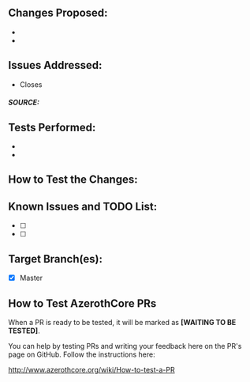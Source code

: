 <!-- First of all, THANK YOU for your contribution.
 Please fill this template and do not forget to have a look at our Pull Request tutorial: https://www.azerothcore.org/wiki/How-to-create-a-PR
-->


## Changes Proposed:
-  
-  


## Issues Addressed:
- Closes 
<!-- If the issue does not exist, please describe it and how to reproduce it. If the issue already exists, just paste the link to the issue you close, like this: Closes https://github.com/azerothcore/azerothcore-wotlk/issues/967 -->


##### SOURCE:
<!-- If this report is linked with in-game content, please include any evidence/documentation/video or further proof in order to guarantee that the behavior described above is the correct one.
 - If it is described in a guide/post or Wowhead comment, please include the link.
 - Can you link a video that confirms it?
 - Please list/share the source which states how it should work.
-->


## Tests Performed:
<!-- Does it build without errors? Did you test in-game? What did you test? Did you do all these tests on Linux/Mac/Windows? Describe any other tests performed -->
- 
- 


## How to Test the Changes:
<!-- We need to confirm the changes are going to be working, so please describe in general and for non-developers how to test the changes:
 - Which commands to use? Which NPC to teleport to?
 - Do we need to enable debug flags on Cmake?
 - Do we need to look at the console?
 - Describe any other steps
-->


## Known Issues and TODO List:
<!-- This is a TODO list with checkboxes to tick -->
- [ ]
- [ ] 


## Target Branch(es):
- [x] Master


<!-- NOTES: 
 - You do not need to squash your commits, on merge, we will squash them for you (when there are too many commits we merge them into one big commit for a cleaner and easy-to-read history).
 - If you intend to contribute repeatedly to our project, it is a good idea to join our discord channel. We set ranks for our contributors and give them access to special resources or knowledge: https://discord.com/invite/DasJqPba -->



<!-- Do not remove the instructions below about testing, they will help users to test your PR -->
 
## How to Test AzerothCore PRs
 
When a PR is ready to be tested, it will be marked as **[WAITING TO BE TESTED]**.

You can help by testing PRs and writing your feedback here on the PR's page on GitHub. Follow the instructions here:

http://www.azerothcore.org/wiki/How-to-test-a-PR
